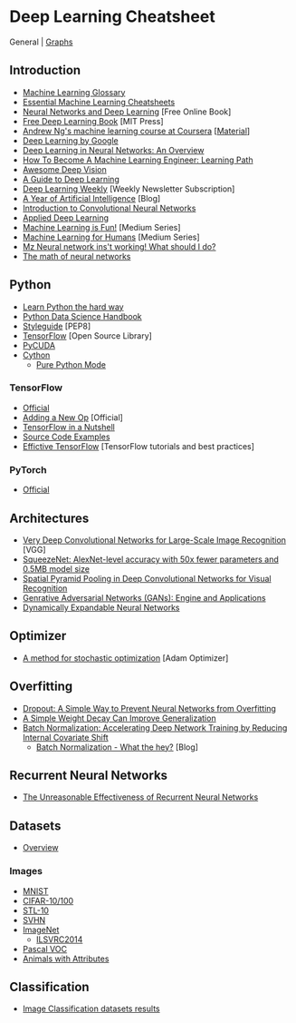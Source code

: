 # Deep Learning Cheatsheet

General | [Graphs](graph.md)

## Introduction

* [Machine Learning Glossary](https://developers.google.com/machine-learning/glossary/)
* [Essential Machine Learning Cheatsheets](https://github.com/kailashahirwar/cheatsheets-ai)
* [Neural Networks and Deep Learning](http://www.neuralnetworksanddeeplearning.com) [Free Online Book]
* [Free Deep Learning Book](http://www.datasciencecentral.com/profiles/blogs/free-deep-learning-book-mit-press) [MIT Press]
* [Andrew Ng's machine learning course at Coursera](https://www.coursera.org/learn/machine-learning) [[Material](http://cs229.stanford.edu/materials.html)]
* [Deep Learning by Google](https://www.udacity.com/course/deep-learning--ud730#)
* [Deep Learning in Neural Networks: An Overview](https://arxiv.org/pdf/1404.7828.pdf)
* [How To Become A Machine Learning Engineer: Learning Path](https://hackernoon.com/learning-path-for-machine-learning-engineer-a7d5dc9de4a4)
* [Awesome Deep Vision](https://www.github.com/kjw0612/awesome-deep-vision)
* [A Guide to Deep Learning](http://yerevann.com/a-guide-to-deep-learning/?utm_campaign=Revue%20newsletter&utm_medium=Newsletter&utm_source=revue)
* [Deep Learning Weekly](http://www.deeplearningweekly.com) [Weekly Newsletter Subscription]
* [A Year of Artificial Intelligence](https://ayearofai.com/) [Blog]
* [Introduction to Convolutional Neural Networks](http://cs.nju.edu.cn/wujx/paper/CNN.pdf)
* [Applied Deep Learning](https://medium.com/towards-data-science/applied-deep-learning-part-1-artificial-neural-networks-d7834f67a4f6)
* [Machine Learning is Fun!](https://medium.com/@ageitgey/machine-learning-is-fun-80ea3ec3c471) [Medium Series]
* [Machine Learning for Humans](https://medium.com/machine-learning-for-humans) [Medium Series]
* [Mz Neural network ins't working! What should I do?](http://theorangeduck.com/page/neural-network-not-working)
* [The math of neural networks](http://himarsh.org/the-math-neural-networks/)

## Python

* [Learn Python the hard way](https://learnpythonthehardway.org/book/)
* [Python Data Science Handbook](https://jakevdp.github.io/PythonDataScienceHandbook/)
* [Styleguide](https://www.python.org/dev/peps/pep-0008/) [PEP8]
* [TensorFlow](https://www.tensorflow.org) [Open Source Library]
* [PyCUDA](https://mathema.tician.de/software/pycuda/)
* [Cython]()
  * [Pure Python Mode](http://cython.readthedocs.io/en/latest/src/tutorial/pure.html)

### TensorFlow

* [Official](https://www.tensorflow.org/versions/r0.11/tutorials/index.html)
* [Adding a New Op](https://www.tensorflow.org/extend/adding_an_op) [Official]
* [TensorFlow in a Nutshell](http://camron.xyz)
* [Source Code Examples](https://github.com/aymericdamien/TensorFlow-Examples)
* [Effictive TensorFlow](https://github.com/vahidk/EffectiveTensorflow) [TensorFlow tutorials and best practices]

### PyTorch

* [Official]()

## Architectures

* [Very Deep Convolutional Networks for Large-Scale Image Recognition](https://arxiv.org/pdf/1409.1556v6.pdf) [VGG]
* [SqueezeNet: AlexNet-level accuracy with 50x fewer parameters and 0.5MB model size](https://arxiv.org/pdf/1602.07360.pdf)
* [Spatial Pyramid Pooling in Deep Convolutional Networks for Visual Recognition](https://arxiv.org/pdf/1406.4729.pdf)
* [Genrative Adversarial Networks (GANs): Engine and Applications](https://blog.statsbot.co/generative-adversarial-networks-gans-engine-and-applications-f96291965b47)
* [Dynamically Expandable Neural Networks](https://buzzrobot.com/dynamically-expandable-neural-networks-ce75ff2b69cf)

## Optimizer

* [A method for stochastic optimization](https://arxiv.org/pdf/1412.6980v8.pdf) [Adam Optimizer]

## Overfitting

* [Dropout: A Simple Way to Prevent Neural Networks from Overfitting](https://www.cs.toronto.edu/~hinton/absps/JMLRdropout.pdf)
* [A Simple Weight Decay Can Improve Generalization](https://papers.nips.cc/paper/563-a-simple-weight-decay-can-improve-generalization.pdf)
* [Batch Normalization: Accelerating Deep Network Training by Reducing Internal Covariate Shift](https://arxiv.org/pdf/1502.03167.pdf)
  * [Batch Normalization - What the hey?](https://gab41.lab41.org/batch-normalization-what-the-hey-d480039a9e3b) [Blog]

## Recurrent Neural Networks

* [The Unreasonable Effectiveness of Recurrent Neural Networks](http://karpathy.github.io/2015/05/21/rnn-effectiveness/)

## Datasets

* [Overview](http://deeplearning.net/datasets/)

### Images

* [MNIST](http://yann.lecun.com/exdb/mnist/)
* [CIFAR-10/100](http://www.cs.toronto.edu/%7Ekriz/cifar.html)
* [STL-10](https://cs.stanford.edu/~acoates/stl10/)
* [SVHN](http://ufldl.stanford.edu/housenumbers/)
* [ImageNet](http://image-net.org/)
  * [ILSVRC2014](http://image-net.org/challenges/LSVRC/2014/download-images-5jj5.php)
* [Pascal VOC](http://host.robots.ox.ac.uk/pascal/VOC/)
* [Animals with Attributes](https://cvml.ist.ac.at/AwA2/)

## Classification

* [Image Classification datasets results](http://rodrigob.github.io/are_we_there_yet/build/classification_datasets_results.html)
